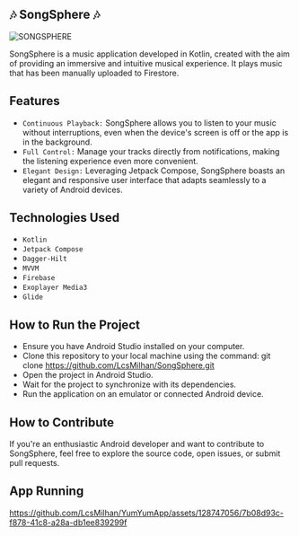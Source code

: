 🎶 SongSphere 🎶
-

![SONGSPHERE](https://github.com/LcsMilhan/SongSphere/assets/128747056/1090a986-9d93-4854-8498-7d0f5f8e9807)


SongSphere is a music application developed in Kotlin, created with the aim of providing an immersive and intuitive musical experience. It plays music that has been manually uploaded to Firestore.

Features 
- 
- `Continuous Playback:` SongSphere allows you to listen to your music without interruptions, even when the device's screen is off or the app is in the background.
- `Full Control:` Manage your tracks directly from notifications, making the listening experience even more convenient.
- `Elegant Design:` Leveraging Jetpack Compose, SongSphere boasts an elegant and responsive user interface that adapts seamlessly to a variety of Android devices.

Technologies Used
-
- `Kotlin`
- `Jetpack Compose`
- `Dagger-Hilt`
- `MVVM`
- `Firebase`
- `Exoplayer Media3`
- `Glide`

How to Run the Project
-
- Ensure you have Android Studio installed on your computer.
- Clone this repository to your local machine using the command: git clone https://github.com/LcsMilhan/SongSphere.git
- Open the project in Android Studio.
- Wait for the project to synchronize with its dependencies. 
- Run the application on an emulator or connected Android device.

How to Contribute
-
If you're an enthusiastic Android developer and want to contribute to SongSphere, feel free to explore the source code, open issues, or submit pull requests. 

App Running
-
https://github.com/LcsMilhan/YumYumApp/assets/128747056/7b08d93c-f878-41c8-a28a-db1ee839299f

